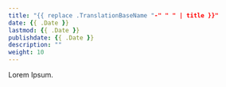 ```yaml
---
title: "{{ replace .TranslationBaseName "-" " " | title }}"
date: {{ .Date }}
lastmod: {{ .Date }}
publishdate: {{ .Date }}
description: ""
weight: 10
---
```


Lorem Ipsum.
